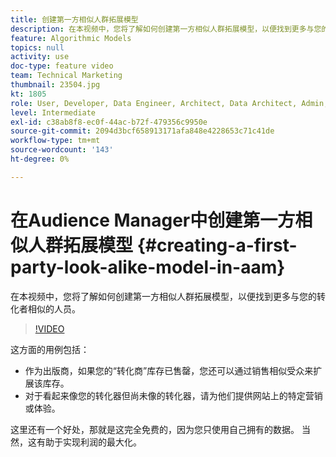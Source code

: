 ```yaml
---
title: 创建第一方相似人群拓展模型
description: 在本视频中，您将了解如何创建第一方相似人群拓展模型，以便找到更多与您的转换器相似的人群。
feature: Algorithmic Models
topics: null
activity: use
doc-type: feature video
team: Technical Marketing
thumbnail: 23504.jpg
kt: 1805
role: User, Developer, Data Engineer, Architect, Data Architect, Admin, Leader
level: Intermediate
exl-id: c38ab8f8-ec0f-44ac-b72f-479356c9950e
source-git-commit: 2094d3bcf658913171afa848e4228653c71c41de
workflow-type: tm+mt
source-wordcount: '143'
ht-degree: 0%

---
```


# 在Audience Manager中创建第一方相似人群拓展模型 {#creating-a-first-party-look-alike-model-in-aam}

在本视频中，您将了解如何创建第一方相似人群拓展模型，以便找到更多与您的转化者相似的人员。

>[!VIDEO](https://video.tv.adobe.com/v/328070/?quality=12&captions=chi_hans)

这方面的用例包括：

* 作为出版商，如果您的“转化商”库存已售罄，您还可以通过销售相似受众来扩展该库存。
* 对于看起来像您的转化器但尚未像的转化器，请为他们提供网站上的特定营销或体验。

这里还有一个好处，那就是这完全免费的，因为您只使用自己拥有的数据。 当然，这有助于实现利润的最大化。
